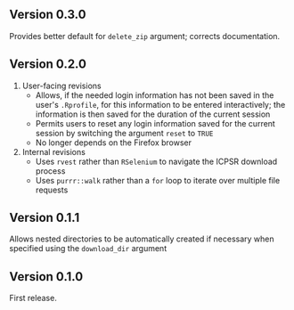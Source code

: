 ## Version 0.3.0
Provides better default for `delete_zip` argument; corrects documentation.

## Version 0.2.0
1. User-facing revisions
    + Allows, if the needed login information has not been saved in the user's `.Rprofile`, for this information to be entered interactively; the information is then saved for the duration of the current session
    + Permits users to reset any login information saved for the current session by switching the argument `reset` to `TRUE`
    + No longer depends on the Firefox browser
1. Internal revisions
    + Uses `rvest` rather than `RSelenium` to navigate the ICPSR download process
    + Uses `purrr::walk` rather than a `for` loop to iterate over multiple file requests

## Version 0.1.1
Allows nested directories to be automatically created if necessary when specified using the `download_dir` argument

## Version 0.1.0
First release.
